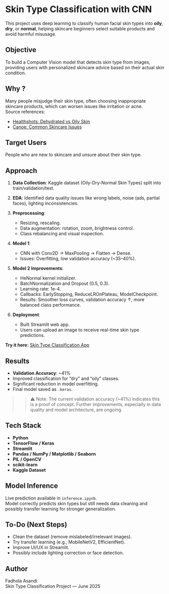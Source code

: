 # Skin Type Classification with CNN

This project uses deep learning to classify human facial skin types into **oily**, **dry**, or **normal**, helping skincare beginners select suitable products and avoid harmful misusage.

## Objective

To build a Computer Vision model that detects skin type from images, providing users with personalized skincare advice based on their actual skin condition.

## Why ?

Many people misjudge their skin type, often choosing inappropriate skincare products, which can worsen issues like irritation or acne.  
Source references:

- [Healthshots: Dehydrated vs Oily Skin](https://www.healthshots.com/beauty/skin-care/dehydrated-oily-skin-symptoms-and-treatment/)
- [Canoe: Common Skincare Issues](https://canoe.com/life/fashion/common-skincare-issues-how-to-treat)

## Target Users

People who are new to skincare and unsure about their skin type.

## Approach

1. **Data Collection**: Kaggle dataset (Oily-Dry-Normal Skin Types) split into train/validation/test.
2. **EDA**: Identified data quality issues like wrong labels, noise (ads, partial faces), lighting inconsistencies.
3. **Preprocessing**:

   - Resizing, rescaling.
   - Data augmentation: rotation, zoom, brightness control.
   - Class rebalancing and visual inspection.

4. **Model 1**:

   - CNN with Conv2D → MaxPooling → Flatten → Dense.
   - Issues: Overfitting, low validation accuracy (~35–40%).

5. **Model 2 Improvements**:

   - HeNormal kernel initializer.
   - BatchNormalization and Dropout (0.5, 0.3).
   - Learning rate: 1e-4.
   - Callbacks: EarlyStopping, ReduceLROnPlateau, ModelCheckpoint.
   - Results: Smoother loss curves, validation accuracy ↑, more balanced class performance.

6. **Deployment**:
   - Built Streamlit web app.
   - Users can upload an image to receive real-time skin type predictions.

**Try it here:** [Skin Type Classification App](https://huggingface.co/spaces/fadhol/Skin-Type-Classification)

## Results

- **Validation Accuracy**: ~41%
- Improved classification for “dry” and “oily” classes.
- Significant reduction in model overfitting.
- Final model saved as `.keras`.

> > ⚠️ Note: The current validation accuracy (~41%) indicates this is a proof of concept. Further improvements, especially in data quality and model architecture, are ongoing.

## Tech Stack

- **Python**
- **TensorFlow / Keras**
- **Streamlit**
- **Pandas / NumPy / Matplotlib / Seaborn**
- **PIL / OpenCV**
- **scikit-learn**
- **Kaggle Dataset**

## Model Inference

Live prediction available in `inference.ipynb`.  
Model correctly predicts skin types but still needs data cleaning and possibly transfer learning for stronger generalization.

## To-Do (Next Steps)

- Clean the dataset (remove mislabeled/irrelevant images).
- Try transfer learning (e.g., MobileNetV2, EfficientNet).
- Improve UI/UX in Streamlit.
- Possibly include lighting correction or face detection.

## Author

Fadhola Asandi  
Skin Type Classification Project — June 2025
